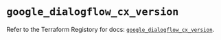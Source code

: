 # `google_dialogflow_cx_version`

Refer to the Terraform Registory for docs: [`google_dialogflow_cx_version`](https://www.terraform.io/docs/providers/google/r/dialogflow_cx_version).
